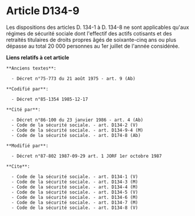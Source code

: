# Article D134-9

Les dispositions des articles D. 134-1 à D. 134-8 ne sont applicables qu'aux régimes de sécurité sociale dont l'effectif des
actifs cotisants et des retraités titulaires de droits propres âgés de soixante-cinq ans ou plus dépasse au total 20 000
personnes au 1er juillet de l'année considérée.

**Liens relatifs à cet article**

	**Anciens textes**:

	  - Décret n°75-773 du 21 août 1975 - art. 9 (Ab)

	**Codifié par**:

	  - Décret n°85-1354 1985-12-17

	**Cité par**:

	  - Décret n°86-100 du 23 janvier 1986 - art. 4 (Ab)
	  - Code de la sécurité sociale. - art. D134-2 (V)
	  - Code de la sécurité sociale. - art. D134-9-4 (M)
	  - Code de la sécurité sociale. - art. D174-8 (Ab)

	**Modifié par**:

	  - Décret n°87-802 1987-09-29 art. 1 JORF 1er octobre 1987

	**Cite**:

	  - Code de la sécurité sociale. - art. D134-1 (V)
	  - Code de la sécurité sociale. - art. D134-3 (M)
	  - Code de la sécurité sociale. - art. D134-4 (M)
	  - Code de la sécurité sociale. - art. D134-5 (V)
	  - Code de la sécurité sociale. - art. D134-6 (M)
	  - Code de la sécurité sociale. - art. D134-7 (M)
	  - Code de la sécurité sociale. - art. D134-8 (V)
